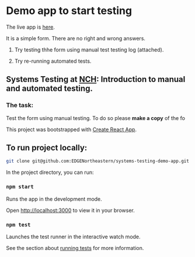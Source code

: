 # Demo app to start testing

The live app is [here](https://reliable-trifle-855414.netlify.app/).

It is a simple form. There are no right and wrong answers.

1. Try testing thhe form using manual test testing log (attached).

2. Try re-running automated tests.

## Systems Testing at [NCH](https://www.nchlondon.ac.uk/): Introduction to manual and automated testing.

### The task:

Test the form using manual testing. To do so please **make a copy** of the fo

This project was bootstrapped with [Create React App](https://github.com/facebook/create-react-app).

## To run project locally:

```bash
git clone git@github.com:EDGENortheastern/systems-testing-demo-app.git
```

In the project directory, you can run:

### `npm start`

Runs the app in the development mode.

Open [http://localhost:3000](http://localhost:3000) to view it in your browser.

### `npm test`

Launches the test runner in the interactive watch mode.

See the section about [running tests](https://facebook.github.io/create-react-app/docs/running-tests) for more information.
